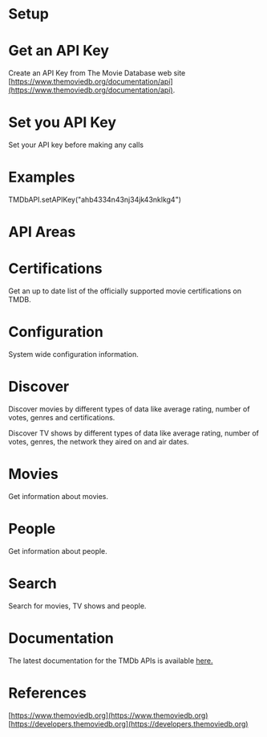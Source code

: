 # Setup

# Get an API Key

Create an API Key from The Movie Database web site [https://www.themoviedb.org/documentation/api](https://www.themoviedb.org/documentation/api).

# Set you API Key

Set your API key before making any calls

# Examples


TMDbAPI.setAPIKey("ahb4334n43nj34jk43nklkg4")

# API Areas

# Certifications

Get an up to date list of the officially supported movie certifications on TMDB.

# Configuration

System wide configuration information.

# Discover

Discover movies by different types of data like average rating, number of votes, genres and certifications.

Discover TV shows by different types of data like average rating, number of votes, genres, the network they aired on and air dates.

# Movies

Get information about movies.

# People

Get information about people.

# Search

Search for movies, TV shows and people.


# Documentation

The latest documentation for the TMDb APIs is available [here.
](https://adamayoung.github.io/TMDb/)


# References

[https://www.themoviedb.org](https://www.themoviedb.org)
[https://developers.themoviedb.org](https://developers.themoviedb.org)

